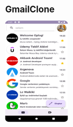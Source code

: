 # GmailClone

<img width="200" height="320" src="https://github.com/musasoydas/GmailClone/blob/main/ekran_resmi.png">
